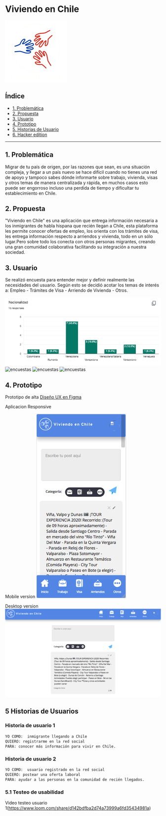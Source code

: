 # Viviendo en Chile

![logo](./src/img/Logo2.png "logo")

## Índice

* [1. Problemática](#1-problemática)
* [2. Propuesta](#2-propuesta)
* [3. Usuario](#3-usuario)
* [4. Prototipo](#4-prototipo)
* [5. Historias de Usuario](#5-historias-de-usuario)
* [6. Hacker edition](#6-hacker-edition)

***

## 1. Problemática

Migrar de tu país de origen, por las razones que sean, es una situación compleja, y llegar a un país nuevo se hace difícil cuando no tienes una red de apoyo y tampoco sabes dónde informarte sobre trabajo, vivienda, visas y otros temas de manera centralizada y rápida, en muchos casos esto puede ser engorroso incluso una perdida de tiempo y dificultar tu establecimiento en Chile.


## 2. Propuesta

"Viviendo en Chile" es una aplicación que entrega información necesaria a los inmigrantes de habla hispana que recién llegan a Chile, esta plataforma les permite conocer ofertas de empleo, los orienta con los trámites de visa, les entrega información respecto a arriendos y vivienda, todo en un sólo lugar.Pero sobre todo los conecta con otros personas migrantes, creando una gran comunidad colaborativa facilitando su integración a nuestra sociedad.


## 3. Usuario

Se realizó encuesta para entender mejor y definir realmente las necesidades del usuario. 
Según esto se decidió acotar los temas de interés a: Empleo - Trámites de Visa - Arriendo de Vivienda - Otros.

![encuestas](./src/img/Encuesta-4.png "encuestas")
![encuestas](./src/img/Encuesta-2.png "encuestas")
![encuestas](./src/img/Encuesta-3.png "encuestas")
![encuestas](./src/img/Encuesta-1.png "encuestas")

## 4. Prototipo

Prototipo de alta 
[Diseño UX en Figma](https://www.figma.com/proto/vtlBF9oanJkn6YRh75rKnG/RedSocial?node-id=2%3A1&scaling=scale-down)

Aplicacion Responsive

Mobile version
![responsive](./src/img/mobile-version.png "responsive")

Desktop version
![responsive](./src/img/Desktop-version.png "responsive")


## 5 Historias de Usuarios

### Historia de usuario 1
  
    YO COMO:  inmigrante llegando a Chile
    QUIERO: registrarme en la red social
    PARA: conocer más información para vivir en Chile.

### Historia de usuario 2

    YO COMO:  usuario registrado en la red social 
    QUIERO: postear una oferta laboral 
    PARA: ayudar a las personas en la comunidad de recién llegados.

### 5.1 Testeo de usabilidad

Video testeo usuario 1(https://www.loom.com/share/d142bdfba2d74a73999a6fd35434981a)




